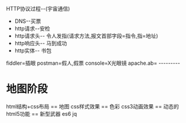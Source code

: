 HTTP协议过程--(宇宙通信)  
* DNS--买票
* http请求--安检
* http请求头-- 令人发指(请求方法,报文首部字段=指令,指=地址)
* http响应头-- 马到成功
* http实体-- 书包

fiddler=插眼
postman=假人,假票
console=X光眼镜
apache.ab= ---------

# 地图阶段
html结构+css布局  == 地图
css样式效果  == 色彩
css3动画效果 == 动态的
html5功能 == 新型武器
es6
jq
